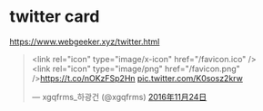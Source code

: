 # twitter card  


https://www.webgeeker.xyz/twitter.html  


<blockquote class="twitter-tweet" data-lang="zh-cn">
<p lang="en" dir="ltr">&lt;link rel=&quot;icon&quot; type=&quot;image/x-icon&quot; href=&quot;/favicon.ico&quot; /&gt;<br>&lt;link rel=&quot;icon&quot; type=&quot;image/png&quot; href=&quot;/favicon.png&quot; /&gt;<a href="https://t.co/nOKzFSp2Hn">https://t.co/nOKzFSp2Hn</a> <a href="https://t.co/K0sosz2krw">pic.twitter.com/K0sosz2krw</a></p>&mdash; xgqfrms_하광건 (@xgqfrms) <a href="https://twitter.com/xgqfrms/status/801838943536717824">2016年11月24日</a></blockquote>
<script async data-rocketsrc="//platform.twitter.com/widgets.js" charset="utf-8" type="text/rocketscript"></script>




